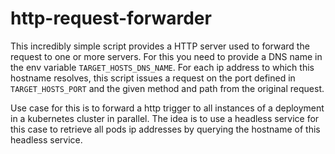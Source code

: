 # http-request-forwarder

This incredibly simple script provides a HTTP server used to forward the request to one or more servers. For this you need to provide a DNS name in the env variable `TARGET_HOSTS_DNS_NAME`. For each ip address to which this hostname resolves, this script issues a request on the port defined in `TARGET_HOSTS_PORT` and the given method and path from the original request.

Use case for this is to forward a http trigger to all instances of a deployment in a kubernetes cluster in parallel. The idea is to use a headless service for this case to retrieve all pods ip addresses by querying the hostname of this headless service.
